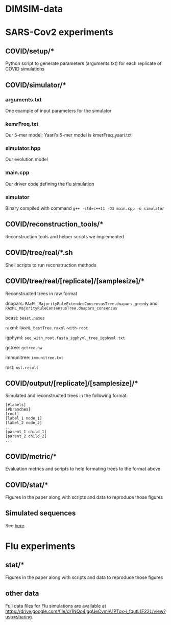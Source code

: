 # DIMSIM-data

# SARS-Cov2 experiments

## COVID/setup/*

Python script to generate parameters (arguments.txt) for each replicate of COVID simulations

## COVID/simulator/*

### arguments.txt

One example of input parameters for the simulator

### kemrFreq.txt

Our 5-mer model; Yaari's 5-mer model is kmerFreq_yaari.txt

### simulator.hpp

Our evolution model

### main.cpp

Our driver code defining the flu simulation

### simulator

Binary compiled with command `g++ -std=c++11 -O3 main.cpp -o simulator`

## COVID/reconstruction_tools/*

Reconstruction tools and helper scripts we implemented

## COVID/tree/real/*.sh

Shell scripts to run reconstruction methods

## COVID/tree/real/[replicate]/[samplesize]/*

Reconstructed trees in raw format

dnapars: `RAxML_MajorityRuleExtendedConsensusTree.dnapars_greedy` and `RAxML_MajorityRuleConsensusTree.dnapars_consensus`

beast: `beast.nexus`

raxml: `RAxML_bestTree.raxml-with-root`

igphyml: `seq_with_root.fasta_igphyml_tree_igphyml.txt`

gctree: `gctree.nw`

immunitree: `immunitree.txt`

mst: `mst.result`


## COVID/output/[replicate]/[samplesize]/*

Simulated and reconstructed trees in the following format:

```
[#labels]
[#branches]
[root]
[label_1 node_1]
[label_2 node_2]
...
[parent_1 child_1]
[parent_2 child_2]
...
```

## COVID/metric/*

Evaluation metrics and scripts to help formating trees to the format above

## COVID/stat/*

Figures in the paper along with scripts and data to reproduce those figures

## Simulated sequences

See [here](https://drive.google.com/file/d/1AAAZlkDao5sYg89X2lxeFaxwiFJax4mr/view?usp=sharing).

# Flu experiments

## stat/*

Figures in the paper along with scripts and data to reproduce those figures

## other data

Full data files for Flu simulations are available at https://drive.google.com/file/d/1NQo4lggUeCvmlA1PTox-j_fqutL1F22L/view?usp=sharing.
